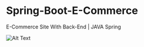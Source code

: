 # Spring-Boot-E-Commerce
 E-Commerce Site With Back-End | JAVA Spring

![Alt Text](file:///Users/resul/Desktop/Screenshot%202020-08-05%20at%2021.59.03.png)
